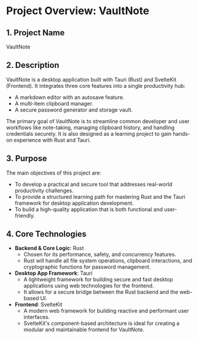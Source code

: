 # Project Overview: VaultNote

## 1. Project Name
VaultNote

## 2. Description
VaultNote is a desktop application built with Tauri (Rust) and SvelteKit (Frontend). It integrates three core features into a single productivity hub:
- A markdown editor with an autosave feature.
- A multi-item clipboard manager.
- A secure password generator and storage vault.

The primary goal of VaultNote is to streamline common developer and user workflows like note-taking, managing clipboard history, and handling credentials securely. It is also designed as a learning project to gain hands-on experience with Rust and Tauri.

## 3. Purpose
The main objectives of this project are:
- To develop a practical and secure tool that addresses real-world productivity challenges.
- To provide a structured learning path for mastering Rust and the Tauri framework for desktop application development.
- To build a high-quality application that is both functional and user-friendly.

## 4. Core Technologies
- **Backend & Core Logic**: Rust
  - Chosen for its performance, safety, and concurrency features.
  - Rust will handle all file system operations, clipboard interactions, and cryptographic functions for password management.
- **Desktop App Framework**: Tauri
  - A lightweight framework for building secure and fast desktop applications using web technologies for the frontend.
  - It allows for a secure bridge between the Rust backend and the web-based UI.
- **Frontend**: SvelteKit
  - A modern web framework for building reactive and performant user interfaces.
  - SvelteKit's component-based architecture is ideal for creating a modular and maintainable frontend for VaultNote.